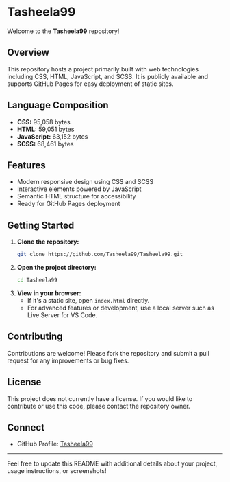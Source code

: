 # Tasheela99

Welcome to the **Tasheela99** repository!

## Overview

This repository hosts a project primarily built with web technologies including CSS, HTML, JavaScript, and SCSS. It is publicly available and supports GitHub Pages for easy deployment of static sites.

## Language Composition

- **CSS:** 95,058 bytes
- **HTML:** 59,051 bytes
- **JavaScript:** 63,152 bytes
- **SCSS:** 68,461 bytes

## Features

- Modern responsive design using CSS and SCSS
- Interactive elements powered by JavaScript
- Semantic HTML structure for accessibility
- Ready for GitHub Pages deployment

## Getting Started

1. **Clone the repository:**
   ```bash
   git clone https://github.com/Tasheela99/Tasheela99.git
   ```
2. **Open the project directory:**
   ```bash
   cd Tasheela99
   ```
3. **View in your browser:**
   - If it's a static site, open `index.html` directly.
   - For advanced features or development, use a local server such as Live Server for VS Code.

## Contributing

Contributions are welcome! Please fork the repository and submit a pull request for any improvements or bug fixes.

## License

This project does not currently have a license. If you would like to contribute or use this code, please contact the repository owner.

## Connect

- GitHub Profile: [Tasheela99](https://github.com/Tasheela99)

---

Feel free to update this README with additional details about your project, usage instructions, or screenshots!
